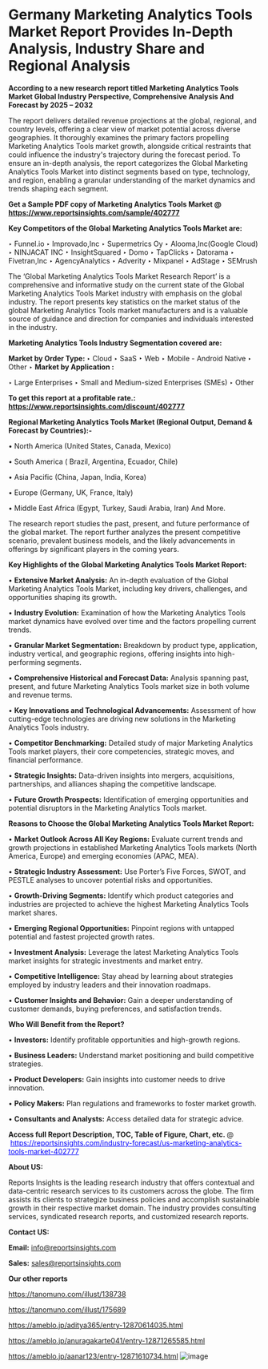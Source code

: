 # Germany Marketing Analytics Tools Market Report Provides In-Depth Analysis, Industry Share and Regional Analysis

<strong>According to a new research report titled Marketing Analytics Tools Market Global Industry Perspective, Comprehensive Analysis And Forecast by 2025 – 2032</strong>

The report delivers detailed revenue projections at the global, regional, and country levels, offering a clear view of market potential across diverse geographies. It thoroughly examines the primary factors propelling Marketing Analytics Tools market growth, alongside critical restraints that could influence the industry's trajectory during the forecast period. To ensure an in-depth analysis, the report categorizes the Global Marketing Analytics Tools Market into distinct segments based on type, technology, and region, enabling a granular understanding of the market dynamics and trends shaping each segment.

<strong>Get a Sample PDF copy of Marketing Analytics Tools Market </strong><strong>@<a href=https://www.reportsinsights.com/sample/402777 style=color:#0000ff;> https://www.reportsinsights.com/sample/402777</a></strong></font>

<strong>Key Competitors of the Global Marketing Analytics Tools Market are:</strong>

‣ Funnel.io
‣ Improvado,Inc
‣ Supermetrics Oy
‣ Alooma,Inc(Google Cloud)
‣ NINJACAT INC
‣ InsightSquared
‣ Domo
‣ TapClicks
‣ Datorama
‣ Fivetran,Inc
‣ AgencyAnalytics
‣ Adverity
‣ Mixpanel
‣ AdStage
‣ SEMrush

The ‘Global Marketing Analytics Tools Market Research Report’ is a comprehensive and informative study on the current state of the Global Marketing Analytics Tools Market industry with emphasis on the global industry. The report presents key statistics on the market status of the global Marketing Analytics Tools market manufacturers and is a valuable source of guidance and direction for companies and individuals interested in the industry.

<strong>Marketing Analytics Tools Industry Segmentation covered are:</strong>

<strong>Market by Order Type: </strong>
‣ Cloud
‣ SaaS
‣ Web
‣ Mobile - Android Native
‣ Other
‣ 
<strong>Market by Application :</strong>

‣ Large Enterprises
‣ Small and Medium-sized Enterprises (SMEs)
‣ Other

<strong>To get this report at a profitable rate.: <a href=https://www.reportsinsights.com/discount/402777 style=color:#0000ff;>https://www.reportsinsights.com/discount/402777</a></strong></font>

<strong>Regional Marketing Analytics Tools Market (Regional Output, Demand &amp; Forecast by Countries):-</strong>

• North America (United States, Canada, Mexico)

• South America ( Brazil, Argentina, Ecuador, Chile)

• Asia Pacific (China, Japan, India, Korea)

• Europe (Germany, UK, France, Italy)

• Middle East Africa (Egypt, Turkey, Saudi Arabia, Iran) And More.

The research report studies the past, present, and future performance of the global market. The report further analyzes the present competitive scenario, prevalent business models, and the likely advancements in offerings by significant players in the coming years.

<strong>Key Highlights of the Global Marketing Analytics Tools Market Report:</strong>

• <strong>Extensive Market Analysis:</strong> An in-depth evaluation of the Global Marketing Analytics Tools Market, including key drivers, challenges, and opportunities shaping its growth.

• <strong>Industry Evolution:</strong> Examination of how the Marketing Analytics Tools market dynamics have evolved over time and the factors propelling current trends.

• <strong>Granular Market Segmentation:</strong> Breakdown by product type, application, industry vertical, and geographic regions, offering insights into high-performing segments.

• <strong>Comprehensive Historical and Forecast Data:</strong> Analysis spanning past, present, and future Marketing Analytics Tools market size in both volume and revenue terms.

• <strong>Key Innovations and Technological Advancements:</strong> Assessment of how cutting-edge technologies are driving new solutions in the Marketing Analytics Tools industry.

• <strong>Competitor Benchmarking:</strong> Detailed study of major Marketing Analytics Tools market players, their core competencies, strategic moves, and financial performance.

• <strong>Strategic Insights:</strong> Data-driven insights into mergers, acquisitions, partnerships, and alliances shaping the competitive landscape.

• <strong>Future Growth Prospects:</strong> Identification of emerging opportunities and potential disruptors in the Marketing Analytics Tools market.

<strong>Reasons to Choose the Global Marketing Analytics Tools Market Report:</strong>

• <strong>Market Outlook Across All Key Regions:</strong> Evaluate current trends and growth projections in established Marketing Analytics Tools markets (North America, Europe) and emerging economies (APAC, MEA).

• <strong>Strategic Industry Assessment:</strong> Use Porter’s Five Forces, SWOT, and PESTLE analyses to uncover potential risks and opportunities.

• <strong>Growth-Driving Segments:</strong> Identify which product categories and industries are projected to achieve the highest Marketing Analytics Tools market shares.

• <strong>Emerging Regional Opportunities:</strong> Pinpoint regions with untapped potential and fastest projected growth rates.

• <strong>Investment Analysis:</strong> Leverage the latest Marketing Analytics Tools market insights for strategic investments and market entry.

• <strong>Competitive Intelligence:</strong> Stay ahead by learning about strategies employed by industry leaders and their innovation roadmaps.

• <strong>Customer Insights and Behavior:</strong> Gain a deeper understanding of customer demands, buying preferences, and satisfaction trends.

<strong>Who Will Benefit from the Report?</strong>

• <strong>Investors:</strong> Identify profitable opportunities and high-growth regions.

• <strong>Business Leaders:</strong> Understand market positioning and build competitive strategies.

• <strong>Product Developers:</strong> Gain insights into customer needs to drive innovation.

• <strong>Policy Makers:</strong> Plan regulations and frameworks to foster market growth.

• <strong>Consultants and Analysts:</strong> Access detailed data for strategic advice.
</ul>
<strong>Access full Report Description, TOC, Table of Figure, Chart, etc. </strong>@  <a href=https://reportsinsights.com/industry-forecast/us-marketing-analytics-tools-market-402777 style=color:#0000ff;>https://reportsinsights.com/industry-forecast/us-marketing-analytics-tools-market-402777</a></font>

<strong><strong>About US</strong>:</strong>

Reports Insights is the leading research industry that offers contextual and data-centric research services to its customers across the globe. The firm assists its clients to strategize business policies and accomplish sustainable growth in their respective market domain. The industry provides consulting services, syndicated research reports, and customized research reports.

<strong>Contact US:</strong>

<p class=""""><b>Email:</b> <a href=mailto:info@reportsinsights.com>info@reportsinsights.com</a></p>
<p class=""""><b>Sales:</b> <a href=mailto:sales@reportsinsights.com>sales@reportsinsights.com</a></p>

<strong>Our other reports</strong>

<a href=https://tanomuno.com/illust/138738>https://tanomuno.com/illust/138738</a>

<a href=https://tanomuno.com/illust/175689>https://tanomuno.com/illust/175689</a>

<a href=https://ameblo.jp/aditya365/entry-12870614035.html>https://ameblo.jp/aditya365/entry-12870614035.html</a>

<a href=https://ameblo.jp/anuragakarte041/entry-12871265585.html>https://ameblo.jp/anuragakarte041/entry-12871265585.html</a>

<a href=https://ameblo.jp/aanar123/entry-12871610734.html>https://ameblo.jp/aanar123/entry-12871610734.html</a>
![image](https://github.com/user-attachments/assets/badca8f9-9d2e-487d-a613-26ececae5795)
